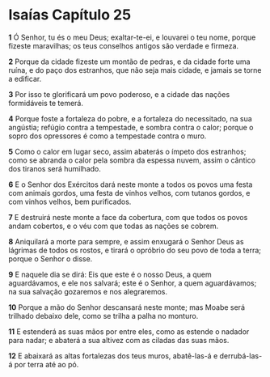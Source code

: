 # Isaías Capítulo 25

**1** 	Ó Senhor, tu és o meu Deus; exaltar-te-ei, e louvarei o teu nome, porque fizeste maravilhas; os teus conselhos antigos são verdade e firmeza.

**2** 	Porque da cidade fizeste um montão de pedras, e da cidade forte uma ruína, e do paço dos estranhos, que não seja mais cidade, e jamais se torne a edificar.

**3** 	Por isso te glorificará um povo poderoso, e a cidade das nações formidáveis te temerá.

**4** 	Porque foste a fortaleza do pobre, e a fortaleza do necessitado, na sua angústia; refúgio contra a tempestade, e sombra contra o calor; porque o sopro dos opressores é como a tempestade contra o muro.

**5** 	Como o calor em lugar seco, assim abaterás o ímpeto dos estranhos; como se abranda o calor pela sombra da espessa nuvem, assim o cântico dos tiranos será humilhado.

**6** 	E o Senhor dos Exércitos dará neste monte a todos os povos uma festa com animais gordos, uma festa de vinhos velhos, com tutanos gordos, e com vinhos velhos, bem purificados.

**7** 	E destruirá neste monte a face da cobertura, com que todos os povos andam cobertos, e o véu com que todas as nações se cobrem.

**8** 	Aniquilará a morte para sempre, e assim enxugará o Senhor Deus as lágrimas de todos os rostos, e tirará o opróbrio do seu povo de toda a terra; porque o Senhor o disse.

**9** 	E naquele dia se dirá: Eis que este é o nosso Deus, a quem aguardávamos, e ele nos salvará; este é o Senhor, a quem aguardávamos; na sua salvação gozaremos e nos alegraremos.

**10** 	Porque a mão do Senhor descansará neste monte; mas Moabe será trilhado debaixo dele, como se trilha a palha no monturo.

**11** 	E estenderá as suas mãos por entre eles, como as estende o nadador para nadar; e abaterá a sua altivez com as ciladas das suas mãos.

**12** 	E abaixará as altas fortalezas dos teus muros, abatê-las-á e derrubá-las-á por terra até ao pó.


